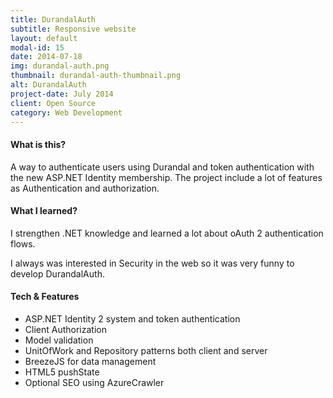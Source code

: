 ```yaml
---
title: DurandalAuth
subtitle: Responsive website
layout: default
modal-id: 15
date: 2014-07-18
img: durandal-auth.png
thumbnail: durandal-auth-thumbnail.png
alt: DurandalAuth
project-date: July 2014
client: Open Source
category: Web Development
---
```


#### What is this?
A way to authenticate users using Durandal and token authentication with the new ASP.NET Identity membership.
The project include a lot of features as Authentication and authorization.

#### What I learned?
I strengthen .NET knowledge and learned a lot about oAuth 2 authentication flows.

I always was interested in Security in the web so it was very funny to develop DurandalAuth.

#### Tech & Features
- ASP.NET Identity 2 system and token authentication
- Client Authorization
- Model validation
- UnitOfWork and Repository patterns both client and server
- BreezeJS for data management
- HTML5 pushState
- Optional SEO using AzureCrawler
